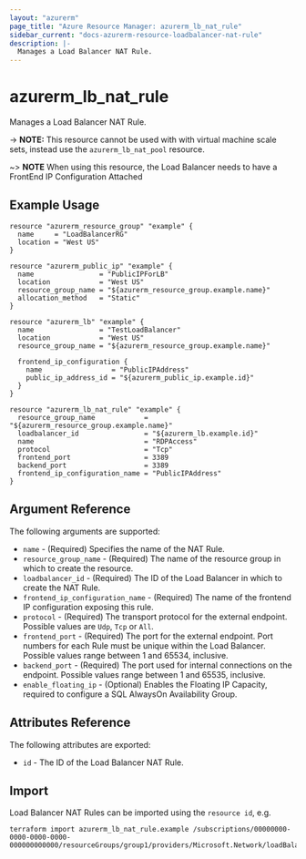 ```yaml
---
layout: "azurerm"
page_title: "Azure Resource Manager: azurerm_lb_nat_rule"
sidebar_current: "docs-azurerm-resource-loadbalancer-nat-rule"
description: |-
  Manages a Load Balancer NAT Rule.
---
```


# azurerm_lb_nat_rule

Manages a Load Balancer NAT Rule. 

-> **NOTE:** This resource cannot be used with with virtual machine scale sets, instead use the `azurerm_lb_nat_pool` resource.

~> **NOTE** When using this resource, the Load Balancer needs to have a FrontEnd IP Configuration Attached

## Example Usage

```hcl
resource "azurerm_resource_group" "example" {
  name     = "LoadBalancerRG"
  location = "West US"
}

resource "azurerm_public_ip" "example" {
  name                = "PublicIPForLB"
  location            = "West US"
  resource_group_name = "${azurerm_resource_group.example.name}"
  allocation_method   = "Static"
}

resource "azurerm_lb" "example" {
  name                = "TestLoadBalancer"
  location            = "West US"
  resource_group_name = "${azurerm_resource_group.example.name}"

  frontend_ip_configuration {
    name                 = "PublicIPAddress"
    public_ip_address_id = "${azurerm_public_ip.example.id}"
  }
}

resource "azurerm_lb_nat_rule" "example" {
  resource_group_name            = "${azurerm_resource_group.example.name}"
  loadbalancer_id                = "${azurerm_lb.example.id}"
  name                           = "RDPAccess"
  protocol                       = "Tcp"
  frontend_port                  = 3389
  backend_port                   = 3389
  frontend_ip_configuration_name = "PublicIPAddress"
}
```

## Argument Reference

The following arguments are supported:

* `name` - (Required) Specifies the name of the NAT Rule.
* `resource_group_name` - (Required) The name of the resource group in which to create the resource.
* `loadbalancer_id` - (Required) The ID of the Load Balancer in which to create the NAT Rule.
* `frontend_ip_configuration_name` - (Required) The name of the frontend IP configuration exposing this rule.
* `protocol` - (Required) The transport protocol for the external endpoint. Possible values are `Udp`, `Tcp` or `All`.
* `frontend_port` - (Required) The port for the external endpoint. Port numbers for each Rule must be unique within the Load Balancer. Possible values range between 1 and 65534, inclusive.
* `backend_port` - (Required) The port used for internal connections on the endpoint. Possible values range between 1 and 65535, inclusive.
* `enable_floating_ip` - (Optional) Enables the Floating IP Capacity, required to configure a SQL AlwaysOn Availability Group.

## Attributes Reference

The following attributes are exported:

* `id` - The ID of the Load Balancer NAT Rule.

## Import

Load Balancer NAT Rules can be imported using the `resource id`, e.g.

```shell
terraform import azurerm_lb_nat_rule.example /subscriptions/00000000-0000-0000-0000-000000000000/resourceGroups/group1/providers/Microsoft.Network/loadBalancers/lb1/inboundNatRules/rule1
```
